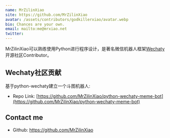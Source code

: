 ```yaml
---
name: MrZilinXiao
site: https://github.com/MrZilinXiao
avatar: /assets/contributors/godkillerxiao/avatar.webp
bio: Chances are your own.
email: mailto:me@mrxiao.net
twitter: 
---
```


MrZilinXiao可以熟练使用Python进行程序设计，是著名微信机器人框架[Wechaty](https://github.com/wechaty/wechaty)开源社区Contributor。

## Wechaty社区贡献

基于python-wechaty建立一个斗图机器人:

- Repo Link: [https://github.com/MrZilinXiao/python-wechaty-meme-bot](https://github.com/MrZilinXiao/python-wechaty-meme-bot)

## Contact me

- Github: <https://github.com/MrZilinXiao>
